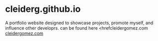 # cleiderg.github.io
A portfolio website designed to showcase projects, promote myself, and influence other developrs.
can be found here <hrefcleidergomez.com
<a href="cleidergomez.com">cleidergomez.com</a>
